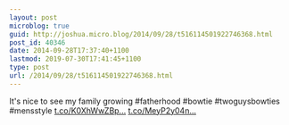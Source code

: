 ```yaml
---
layout: post
microblog: true
guid: http://joshua.micro.blog/2014/09/28/t516114501922746368.html
post_id: 40346
date: 2014-09-28T17:37:40+1100
lastmod: 2019-07-30T17:41:45+1100
type: post
url: /2014/09/28/t516114501922746368.html
---
```

It's nice to see my family growing #fatherhood #bowtie  #twoguysbowties #mensstyle [t.co/K0XhWwZBp...](http://t.co/K0XhWwZBpy) [t.co/MeyP2y04n...](http://t.co/MeyP2y04nE)
